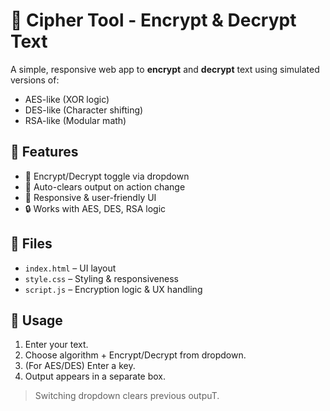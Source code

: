 # 🔐 Cipher Tool - Encrypt & Decrypt Text

A simple, responsive web app to **encrypt** and **decrypt** text using simulated versions of:
- AES-like (XOR logic)
- DES-like (Character shifting)
- RSA-like (Modular math)

## 🚀 Features
- 🔄 Encrypt/Decrypt toggle via dropdown
- 🧠 Auto-clears output on action change
- 📱 Responsive & user-friendly UI
- 🔒 Works with AES, DES, RSA logic

## 📂 Files
- `index.html` – UI layout
- `style.css` – Styling & responsiveness
- `script.js` – Encryption logic & UX handling

## 📌 Usage
1. Enter your text.
2. Choose algorithm + Encrypt/Decrypt from dropdown.
3. (For AES/DES) Enter a key.
4. Output appears in a separate box.

> Switching dropdown clears previous outpuT.
